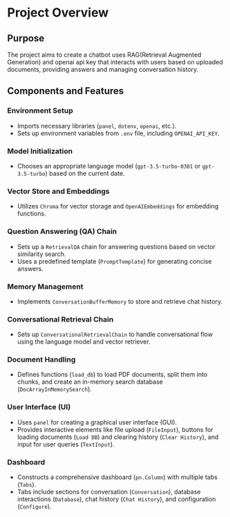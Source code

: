 # Project Overview

## Purpose
The project aims to create a chatbot uses RAG(Retrieval Augmented Generation) and openai api key that interacts with users based on uploaded documents, providing answers and managing conversation history.

## Components and Features

### Environment Setup
- Imports necessary libraries (`panel`, `dotenv`, `openai`, etc.).
- Sets up environment variables from `.env` file, including `OPENAI_API_KEY`.

### Model Initialization
- Chooses an appropriate language model (`gpt-3.5-turbo-0301` or `gpt-3.5-turbo`) based on the current date.

### Vector Store and Embeddings
- Utilizes `Chroma` for vector storage and `OpenAIEmbeddings` for embedding functions.

### Question Answering (QA) Chain
- Sets up a `RetrievalQA` chain for answering questions based on vector similarity search.
- Uses a predefined template (`PromptTemplate`) for generating concise answers.

### Memory Management
- Implements `ConversationBufferMemory` to store and retrieve chat history.

### Conversational Retrieval Chain
- Sets up `ConversationalRetrievalChain` to handle conversational flow using the language model and vector retriever.

### Document Handling
- Defines functions (`load_db`) to load PDF documents, split them into chunks, and create an in-memory search database (`DocArrayInMemorySearch`).

### User Interface (UI)
- Uses `panel` for creating a graphical user interface (GUI).
- Provides interactive elements like file upload (`FileInput`), buttons for loading documents (`Load DB`) and clearing history (`Clear History`), and input for user queries (`TextInput`).

### Dashboard
- Constructs a comprehensive dashboard (`pn.Column`) with multiple tabs (`Tabs`).
- Tabs include sections for conversation (`Conversation`), database interactions (`Database`), chat history (`Chat History`), and configuration (`Configure`).



